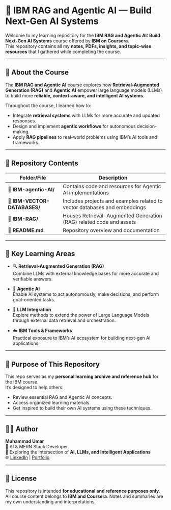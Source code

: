# 🤖 IBM RAG and Agentic AI — Build Next-Gen AI Systems  

Welcome to my learning repository for the **IBM RAG and Agentic AI: Build Next-Gen AI Systems** course offered by **IBM on Coursera**.  
This repository contains all my **notes, PDFs, insights, and topic-wise resources** that I gathered while completing the course.  

---

## 🧠 About the Course  
The **IBM RAG and Agentic AI** course explores how **Retrieval-Augmented Generation (RAG)** and **Agentic AI** empower large language models (LLMs) to build more **reliable, context-aware, and intelligent AI systems**.  

Throughout the course, I learned how to:
- Integrate **retrieval systems** with LLMs for more accurate and updated responses.  
- Design and implement **agentic workflows** for autonomous decision-making.  
- Apply **RAG pipelines** to real-world problems using IBM’s AI tools and frameworks.  

---

## 📂 Repository Contents  

| Folder/File | Description |
|--------------|-------------|
| 🧠 **IBM-agentic-AI/** | Contains code and resources for Agentic AI implementations |
| 🧩 **IBM-VECTOR-DATABASES/** | Includes projects and examples related to vector databases and embeddings |
| 🤖 **IBM-RAG/** | Houses Retrieval-Augmented Generation (RAG) related code and assets |
| 📘 **README.md** | Repository overview and documentation |


---

## 🚀 Key Learning Areas  

- 🔍 **Retrieval-Augmented Generation (RAG)**  
Combine LLMs with external knowledge bases for more accurate and verifiable answers.  

- 🤖 **Agentic AI**  
Enable AI systems to act autonomously, make decisions, and perform goal-oriented tasks.  

- 🧩 **LLM Integration**  
Explore methods to extend the power of Large Language Models through external data retrieval and orchestration.  

- ☁️ **IBM Tools & Frameworks**  
Practical exposure to IBM’s AI ecosystem for building next-gen AI applications.  

---

## 🧭 Purpose of This Repository  

This repo serves as my **personal learning archive and reference hub** for the IBM course.  
It’s designed to help others:
- Review essential RAG and Agentic AI concepts.  
- Access organized learning materials.  
- Get inspired to build their own AI systems using these techniques.  

---

## 🧑‍💻 Author  

**Muhammad Umar**  
📍 AI & MERN Stack Developer  
💼 Exploring the intersection of **AI, LLMs, and Intelligent Applications**  
🌐 [LinkedIn](https://www.linkedin.com/in/muhammad-umar-waqar/) | [Portfolio](https://connect-with-umar.vercel.app/)

---

## 📝 License  

This repository is intended **for educational and reference purposes only**.  
All course content belongs to **IBM and Coursera**. Notes and summaries are my own understanding and interpretations.  